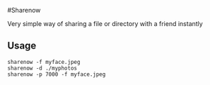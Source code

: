 #Sharenow

Very simple way of sharing a file or directory with a friend instantly

## Usage

```
sharenow -f myface.jpeg
sharenow -d ./myphotos
sharenow -p 7000 -f myface.jpeg

```

